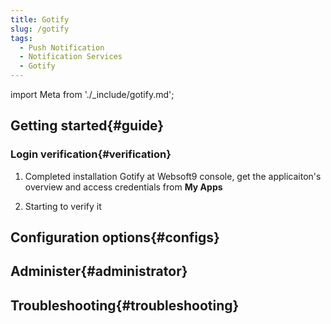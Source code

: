 ```yaml
---
title: Gotify
slug: /gotify
tags:
  - Push Notification
  - Notification Services
  - Gotify
---
```


import Meta from './_include/gotify.md';

<Meta name="meta" />

## Getting started{#guide}

### Login verification{#verification}

1. Completed installation Gotify at Websoft9 console, get the applicaiton's overview and access credentials from **My Apps**  

2. Starting to verify it

## Configuration options{#configs}

## Administer{#administrator}

## Troubleshooting{#troubleshooting}